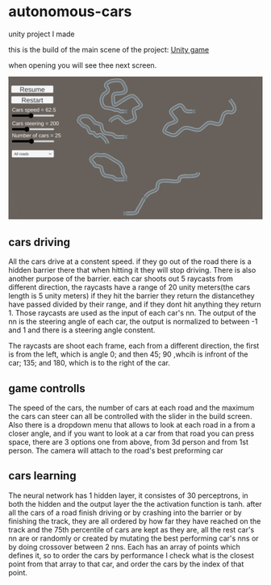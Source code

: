 # autonomous-cars
unity project I made

this is the build of the main scene of the project:
<a href="https://avsha172.github.io/autonomous-cars/" target="_blank" rel="noopener noreferrer">Unity game</a>

when opening you will see thee next screen.

![alt text](https://github.com/avsha172/autonomous-cars/blob/main/readme-res/roads.png)

## cars driving
All the cars drive at a constent speed. if they go out of the road there is a hidden barrier there that when hitting it they will stop driving.
There is also another purpose of the barrier. each car shoots out 5 raycasts from different direction, the raycasts have a range of 20 unity meters(the cars length is  5 unity meters) if they hit the barrier they return the distancethey have passed divided by their range, and if they dont hit anything they return 1.
Those raycasts are used as the input of each car's nn. The output of the nn is the steering angle of each car, the output is normalized to between -1 and 1 and there is a steering angle constent.

The raycasts are shoot each frame, each from a different direction, the first is from the left, which is angle 0; and then 45; 90 ,whcih is infront of the car; 135; and 180, which is to the right of the car.

## game controlls
The speed of the cars, the number of cars at each road and the maximum the cars can steer can all be controlled with the slider in the build screen.
Also there is a dropdown menu that allows to look at each road in a from a closer angle, and if you want to look at a car from that road you can press space, there are 3 options one from above, from 3d person and from 1st person. The camera will attach to the road's best preforming car

## cars learning
The neural network has 1 hidden layer, it consistes of 30 perceptrons, in both the hidden and the output layer the the activation function is tanh.
after all the cars of a road finish driving or by crashing into the barrier or by finishing the track, they are all ordered by how far they have reached on the track and the 75th percentile of cars are kept as they are, all the rest car's nn are or randomly or created by mutating the best performing car's nns or by doing crossover between 2 nns.
Each has an array of points which defines it, so to order the cars by performance I check what is the closest point from that array to that car, and order the cars by the index of that point.
